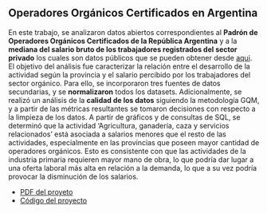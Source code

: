 ## Operadores Orgánicos Certificados en Argentina

En este trabajo, se analizaron datos abiertos correspondientes al **Padrón de
Operadores Orgánicos Certificados de la República Argentina** y a la **mediana del salario
bruto de los trabajadores registrados del sector privado** los cuales son datos públicos que se pueden obtener desde [aqui](datos.gob.ar).
El objetivo del análisis fue
caracterizar la relación entre el desarrollo de la actividad según la provincia y el salario
percibido por los trabajadores del sector orgánico. Para ello, se incorporaron tres fuentes de
datos secundarias, y se **normalizaron** todos los datasets. Adicionalmente, se realizó un
análisis de la **calidad de los datos** siguiendo la metodología GQM, y a partir de las métricas
resultantes se tomaron decisiones con respecto a la limpieza de los datos. A partir de
gráficos y de consultas de SQL, se determinó que la actividad ‘Agricultura, ganadería, caza y
servicios relacionados’ está asociada a salarios menores que el resto de las actividades,
especialmente en las provincias que poseen mayor cantidad de operadores orgánicos. Esto
es consistente con que las actividades de la industria primaria requieren mayor mano de
obra, lo que podría dar lugar a una oferta laboral más alta en relación a la demanda, lo que a
su vez podría provocar la disminución de los salarios.

- [PDF del proyeto](informe.pdf)
- [Código del proyecto](codigo.py)
